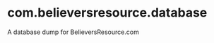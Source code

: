 com.believersresource.database
==============================

A database dump for BelieversResource.com